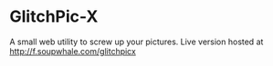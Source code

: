GlitchPic-X
===========

A small web utility to screw up your pictures.
Live version hosted at http://f.soupwhale.com/glitchpicx
